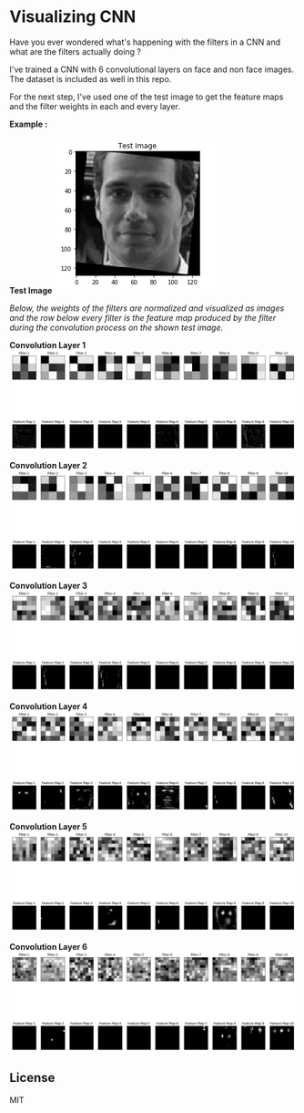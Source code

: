 # Visualizing CNN

Have you ever wondered what's happening with the filters in a CNN and what are the filters actually doing ?

I've trained a CNN with 6 convolutional layers on face and non face images. The dataset is included as well in this repo.

For the next step, I've used one of the test image to get the feature maps and the filter weights in each and every layer. 

**Example :**

**Test Image**
![](readme_images/test_img.png)

_Below, the weights of the filters are normalized and visualized as images and the row below every filter is the feature map produced by the filter during the convolution process on the shown test image._

**Convolution Layer 1**
![](readme_images/layer1.png)

**Convolution Layer 2**
![](readme_images/layer2.png)

**Convolution Layer 3**
![](readme_images/layer3.png)

**Convolution Layer 4**
![](readme_images/layer4.png)

**Convolution Layer 5**
![](readme_images/layer5.png)

**Convolution Layer 6**
![](readme_images/layer6.png)


License
----

MIT
